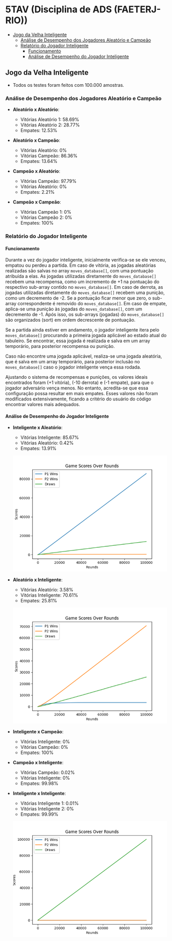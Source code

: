 # 5TAV (Disciplina de ADS (FAETERJ-RIO)) <!-- omit in toc -->

- [Jogo da Velha Inteligente](#jogo-da-velha-inteligente)
  - [Análise de Desempenho dos Jogadores Aleatório e Campeão](#análise-de-desempenho-dos-jogadores-aleatório-e-campeão)
  - [Relatório do Jogador Inteligente](#relatório-do-jogador-inteligente)
    - [Funcionamento](#funcionamento)
    - [Análise de Desempenho do Jogador Inteligente](#análise-de-desempenho-do-jogador-inteligente)

## Jogo da Velha Inteligente

- Todos os testes foram feitos com 100.000 amostras.

### Análise de Desempenho dos Jogadores Aleatório e Campeão

- **Aleatório x Aleatório**:
  - Vitórias Aleatório 1: 58.69%
  - Vitórias Aleatório 2: 28.77%
  - Empates: 12.53%

- **Aleatório x Campeão**:
  - Vitórias Aleatório: 0%
  - Vitórias Campeão: 86.36%
  - Empates: 13.64%

- **Campeão x Aleatório**:
  - Vitórias Campeão: 97.79%
  - Vitórias Aleatório: 0%
  - Empates: 2.21%

- **Campeão x Campeão**:
  - Vitórias Campeão 1: 0%
  - Vitórias Campeão 2: 0%
  - Empates: 100%

### Relatório do Jogador Inteligente

#### Funcionamento

Durante a vez do jogador inteligente, inicialmente verifica-se se ele venceu, empatou ou perdeu a partida. Em caso de vitória, as jogadas aleatórias realizadas são salvas no array `moves_database[]`, com uma pontuação atribuída a elas. As jogadas utilizadas diretamente do `moves_database[]` recebem uma recompensa, como um incremento de +1 na pontuação do respectivo sub-array contido no `moves_database[]`. Em caso de derrota, as jogadas utilizadas diretamente do `moves_database[]` recebem uma punição, como um decremento de -2. Se a pontuação ficar menor que zero, o sub-array correspondente é removido do `moves_database[]`. Em caso de empate, aplica-se uma punição às jogadas do `moves_database[]`, com um decremento de -1. Após isso, os sub-arrays (jogadas) do `moves_database[]` são organizados (sort) em ordem decrescente de pontuação.

Se a partida ainda estiver em andamento, o jogador inteligente itera pelo `moves_database[]` procurando a primeira jogada aplicável ao estado atual do tabuleiro. Se encontrar, essa jogada é realizada e salva em um array temporário, para posterior recompensa ou punição.

Caso não encontre uma jogada aplicável, realiza-se uma jogada aleatória, que é salva em um array temporário, para posterior inclusão no `moves_database[]` caso o jogador inteligente vença essa rodada.

Ajustando o sistema de recompensas e punições, os valores ideais encontrados foram (+1 vitória), (-10 derrota) e (-1 empate), para que o jogador adversário vença menos. No entanto, acredita-se que essa configuração possa resultar em mais empates. Esses valores não foram modificados extensivamente, ficando a critério do usuário do código encontrar valores mais adequados.

#### Análise de Desempenho do Jogador Inteligente

- **Inteligente x Aleatório**:
  - Vitórias Inteligente: 85.67%
  - Vitórias Aleatório: 0.42%
  - Empates: 13.91%

  ![Gráfico Inteligente x Aleatório](TicTacToe/img/int-aleat-graph.png)

- **Aleatório x Inteligente**:
  - Vitórias Aleatório: 3.58%
  - Vitórias Inteligente: 70.61%
  - Empates: 25.81%

  ![Gráfico Aleatório x Inteligente](TicTacToe/img/aleat-int-graph.png)

- **Inteligente x Campeão**:
  - Vitórias Inteligente: 0%
  - Vitórias Campeão: 0%
  - Empates: 100%

- **Campeão x Inteligente**:
  - Vitórias Campeão: 0.02%
  - Vitórias Inteligente: 0%
  - Empates: 99.98%

- **Inteligente x Inteligente**:
  - Vitórias Inteligente 1: 0.01%
  - Vitórias Inteligente 2: 0%
  - Empates: 99.99%

  ![Gráfico ~100% Empates](TicTacToe/img/just-draws-graph.png)
